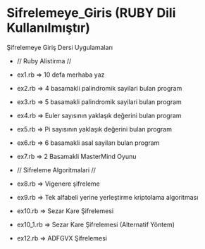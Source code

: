 # Sifrelemeye_Giris (RUBY Dili Kullanılmıştır)
Şifrelemeye Giriş Dersi Uygulamaları

-   // Ruby Alistirma //
-   ex1.rb  =>  10 defa merhaba yaz
-   ex2.rb  =>  4 basamakli palindromik sayilari bulan program
-   ex3.rb  =>  5 basamakli palindromik sayilari bulan program
-   ex4.rb  =>  Euler sayısının yaklaşık değerini bulan program
-   ex5.rb  =>  Pi sayısının yaklaşık değerini bulan program
-   ex6.rb  =>  6 basamakli asal sayiları bulan program
-   ex7.rb  =>  2 Basamakli MasterMind Oyunu

-   // Sifreleme Algoritmalari //
-   ex8.rb  =>  Vigenere şifreleme
-   ex9.rb  =>  Tek alfabeli yerine yerleştirme kriptolama algoritması
-   ex10.rb  =>  Sezar Kare Şifrelemesi
-   ex10_1.rb  =>  Sezar Kare Şifrelemesi (Alternatif Yöntem)
-   ex12.rb  =>  ADFGVX Şifrelemesi
